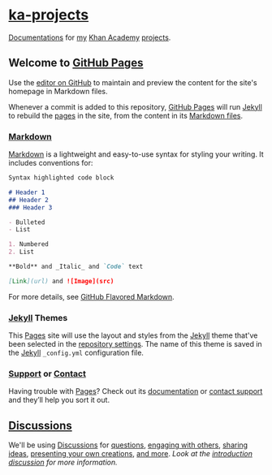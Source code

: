 [pages]: https://pages.github.com/
[md]: https://daringfireball.net/projects/markdown/
[jekyll]: https://jekyllrb.com/

# [ka-projects](https://github.com/JavascriptLearner815/ka-projects)

[Documentations](https://javascriptlearner815.github.io/ka-projects/) for [my](https://github.com/JavascriptLearner815) [Khan Academy](https://khanacademy.org) [projects](https://khanacademy.org/profile/SpeedoThreeSixty).

## Welcome to [GitHub Pages][pages]

Use the [editor on GitHub](https://github.com/JavascriptLearner815/ka-projects/edit/main/index.md) to maintain and preview the content for the site's homepage in Markdown files.

Whenever a commit is added to this repository, [GitHub Pages][pages] will run [Jekyll][jekyll] to rebuild the [pages][pages] in the site, from the content in its [Markdown files][md].

### [Markdown][md]

[Markdown][md] is a lightweight and easy-to-use syntax for styling your writing. It includes conventions for:

```markdown
Syntax highlighted code block

# Header 1
## Header 2
### Header 3

- Bulleted
- List

1. Numbered
2. List

**Bold** and _Italic_ and `Code` text

[Link](url) and ![Image](src)
```

For more details, see [GitHub Flavored Markdown](https://guides.github.com/features/mastering-markdown/).

### [Jekyll][jekyll] Themes

This [Pages][pages] site will use the layout and styles from the [Jekyll][jekyll] theme that've been selected in the [repository settings](https://github.com/JavascriptLearner815/ka-projects/settings). The name of this theme is saved in the [Jekyll][jekyll] `_config.yml` configuration file.

### [Support](https://docs.github.com/categories/github-pages-basics/) or [Contact](https://support.github.com/contact)

Having trouble with [Pages][pages]? Check out its [documentation](https://docs.github.com/categories/github-pages-basics/) or [contact support](https://support.github.com/contact) and they’ll help you sort it out.

## [Discussions](https://github.com/JavascriptLearner815/ka-projects/discussions)

We'll be using [Discussions](https://github.com/JavascriptLearner815/ka-projects/discussions) for [questions](https://github.com/JavascriptLearner815/ka-projects/discussions/categories/q-a), [engaging with others](https://github.com/JavascriptLearner815/ka-projects/discussions/categories/general), [sharing ideas](https://github.com/JavascriptLearner815/ka-projects/discussions/categories/ideas), [presenting your own creations](https://github.com/JavascriptLearner815/ka-projects/discussions/categories/show-and-tell), [and more](https://github.com/JavascriptLearner815/ka-projects/discussions/1). *Look at the [introduction discussion](https://github.com/JavascriptLearner815/ka-projects/discussions/1) for more information.*
